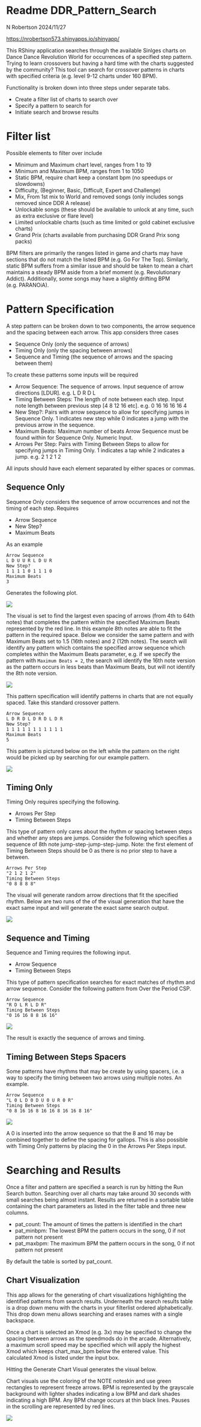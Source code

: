 Readme DDR_Pattern_Search
================
N Robertson
2024/11/27

<https://nrobertson573.shinyapps.io/shinyapp/>

This RShiny application searches through the available Sinlges charts on
Dance Dance Revolution World for occurrences of a specified step
pattern. Trying to learn crossovers but having a hard time with the
charts suggested by the community? This tool can search for crossover
patterns in charts with specified criteria (e.g. level 9-12 charts under
160 BPM).

Functionality is broken down into three steps under separate tabs.

- Create a filter list of charts to search over
- Specify a pattern to search for
- Initiate search and browse results

# Filter list

Possible elements to filter over include

- Minimum and Maximum chart level, ranges from 1 to 19
- Minimum and Maximum BPM, ranges from 1 to 1050
- Static BPM, require chart keep a constant bpm (no speedups or
  slowdowns)
- Difficulty, (Beginner, Basic, Difficult, Expert and Challenge)
- Mix, From 1st mix to World and removed songs (only includes songs
  removed since DDR A release)
- Unlockable songs (these should be available to unlock at any time,
  such as extra exclusive or flare level)
- Limited unlockable charts (such as time limited or gold cabinet
  exclusive charts)
- Grand Prix (charts available from purchasing DDR Grand Prix song
  packs)

BPM filters are primarily the ranges listed in game and charts may have
sections that do not match the listed BPM (e.g. Go For The Top).
Similarly, static BPM suffers from a similar issue and should be taken
to mean a chart maintains a steady BPM aside from a brief moment
(e.g. Revolutionary Addict). Additionally, some songs may have a
slightly drifting BPM (e.g. PARANOiA).

# Pattern Specification

A step pattern can be broken down to two components, the arrow sequence
and the spacing between each arrow. This app considers three cases

- Sequence Only (only the sequence of arrows)
- Timing Only (only the spacing between arrows)
- Sequence and Timing (the sequence of arrows and the spacing between
  them)

To create these patterns some inputs will be required

- Arrow Sequence: The sequence of arrows. Input sequence of arrow
  directions \[LDUR\]. e.g. L D R D L
- Timing Between Steps: The length of note between each step. Input note
  length between previous step \[4 8 12 16 etc\]. e.g. 0 16 16 16 16 4
- New Step?: Pairs with arrow sequence to allow for specifying jumps in
  Sequence Only. 1 indicates new step while 0 indicates a jump with the
  previous arrow in the sequence.
- Maximum Beats: Maximum number of beats Arrow Sequence must be found
  within for Sequence Only. Numeric Input.
- Arrows Per Step: Pairs with Timing Between Steps to allow for
  specifying jumps in Timing Only. 1 indicates a tap while 2 indicates a
  jump. e.g. 2 1 2 1 2

All inputs should have each element separated by either spaces or
commas.

## Sequence Only

Sequence Only considers the sequence of arrow occurrences and not the
timing of each step. Requires

- Arrow Sequence
- New Step?
- Maximum Beats

As an example

    Arrow Sequence
    L D U U R L D U R
    New Step?
    1 1 1 1 0 1 1 1 0
    Maximum Beats
    3

Generates the following plot.

![](readme_files/figure-gfm/SO_chunk_1-1.png)<!-- -->

The visual is set to find the largest even spacing of arrows (from 4th
to 64th notes) that completes the pattern within the specified Maximum
Beats represented by the red line. In this example 8th notes are able to
fit the pattern in the required space. Below we consider the same
pattern and with Maximum Beats set to 1.5 (16th notes) and 2 (12th
notes). The search will identify any pattern which contains the
specified arrow sequence which completes within the Maximum Beats
parameter, e.g. if we specify the pattern with `Maximum Beats = 2`, the
search will identify the 16th note version as the pattern occurs in less
beats than Maximum Beats, but will not identify the 8th note version.

![](readme_files/figure-gfm/SO_chunk_2-1.png)<!-- -->

This pattern specification will identify patterns in charts that are not
equally spaced. Take this standard crossover pattern.

    Arrow Sequence
    L D R D L D R D L D R
    New Step?
    1 1 1 1 1 1 1 1 1 1 1
    Maximum Beats
    5

This pattern is pictured below on the left while the pattern on the
right would be picked up by searching for our example pattern.

![](readme_files/figure-gfm/SO_chunk_3-1.png)<!-- -->

## Timing Only

Timing Only requires specifying the following.

- Arrows Per Step
- Timing Between Steps

This type of pattern only cares about the rhythm or spacing between
steps and whether any steps are jumps. Consider the following which
specifies a sequence of 8th note jump-step-jump-step-jump. Note: the
first element of Timing Between Steps should be 0 as there is no prior
step to have a between.

    Arrows Per Step
    "2 1 2 1 2"
    Timing Between Steps
    "0 8 8 8 8"

The visual will generate random arrow directions that fit the specified
rhythm. Below are two runs of the of the visual generation that have the
exact same input and will generate the exact same search output.

![](readme_files/figure-gfm/to_chunk_1-1.png)<!-- -->

## Sequence and Timing

Sequence and Timing requires the following input.

- Arrow Sequence
- Timing Between Steps

This type of pattern specification searches for exact matches of rhythm
and arrow sequence. Consider the following pattern from Over the Period
CSP.

    Arrow Sequence
    "R D L R L D R"
    Timing Between Steps
    "0 16 16 8 8 16 16"

![](readme_files/figure-gfm/st_chunk_1-1.png)<!-- -->

The result is exactly the sequence of arrows and timing.

## Timing Between Steps Spacers

Some patterns have rhythms that may be create by using spacers, i.e. a
way to specify the timing between two arrows using multiple notes. An
example.

    Arrow Sequence
    "L 0 L D 0 D U 0 U R 0 R"
    Timing Between Steps
    "0 8 16 16 8 16 16 8 16 16 8 16"

![](readme_files/figure-gfm/spacer_chunk_1-1.png)<!-- -->

A 0 is inserted into the arrow sequence so that the 8 and 16 may be
combined together to define the spacing for gallops. This is also
possible with Timing Only patterns by placing the 0 in the Arrows Per
Steps input.

# Searching and Results

Once a filter and pattern are specified a search is run by hitting the
Run Search button. Searching over all charts may take around 30 seconds
with small searches being almost instant. Results are returned in a
sortable table containing the chart parameters as listed in the filter
table and three new columns.

- pat_count: The amount of times the pattern is identified in the chart
- pat_minbpm: The lowest BPM the pattern occurs in the song, 0 if not
  pattern not present
- pat_maxbpm: The maximum BPM the pattern occurs in the song, 0 if not
  pattern not present

By default the table is sorted by pat_count.

## Chart Visualization

This app allows for the generating of chart visualizations highlighting
the identified patterns from search results. Underneath the search
results table is a drop down menu with the charts in your filterlist
ordered alphabetically. This drop down menu allows searching and erases
names with a single backspace.

Once a chart is selected an Xmod (e.g. 3x) may be specified to change
the spacing between arrows as the speedmods do in the arcade.
Alternatively, a maximum scroll speed may be specified which will apply
the highest Xmod which keeps chart_max_bpm below the entered value. This
calculated Xmod is listed under the input box.

Hitting the Generate Chart Visual generates the visual below.

Chart visuals use the coloring of the NOTE noteskin and use green
rectangles to represent freeze arrows. BPM is represented by the
grayscale background with lighter shades indicating a low BPM and dark
shades indicating a high BPM. Any BPM change occurs at thin black lines.
Pauses in the scrolling are represented by red lines.

![](readme_files/figure-gfm/chart_visual-1.png)<!-- -->
